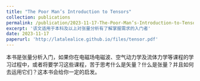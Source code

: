 ```yaml
---
title: "The Poor Man’s Introduction to Tensors"
collection: publications
permalink: /publication/2023-11-17-The-Poor-Man’s-Introduction-to-Tensors
excerpt: '该文适用于本科及以上对张量分析有了解掌握需求的入门者'
date: 2023-11-17
paperurl: 'http://latalealice.github.io/files/tensor.pdf'
---
```


本书是张量分析入门，如果你在电磁场电磁波、空气动力学及流体力学等课程的学习过程中，或者将要学习这些课程，苦于思考什么是矢量？什么是张量？并且如何去运用它们？这本书会给你一定的启发。
